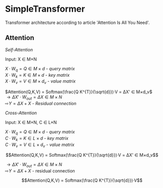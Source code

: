 # SimpleTransformer

Transformer architecture according to article 'Attention Is All You Need'.


## Attention

*Self-Attention*

Input: X ∈ M×N 

$`X·W_{q} = Q ∈ M×d`$ - *query matrix*<br/>
$`X·W_{k} = K ∈ M×d`$ - *key matrix*<br/>
$`X·W_{v} = V ∈ M×d_{v}`$ - *value matrix*<br/>

$`Attention(Q,K,V) = Softmax(\frac{Q K^{T}}{\sqrt{d}})·V = ΔX' ∈ M×d_v`$<br/>
$`→ ΔX'·W_{out} = ΔX ∈ M×N`$<br/>
$`⇨ Y = ΔX + X`$ - *Residual connection*<br/>

*Cross-Attention*

Input: X ∈ M×N, C ∈ L×N

$`X·W_q = Q ∈ M×d`$ - *query matrix*<br/>
$`C·W_k = K ∈ L×d`$ - *key matrix*<br/>
$`C·W_v = V ∈ L×d_v`$ - *value matrix*<br/>

```math
Attention(Q,K,V) = Softmax(\frac{Q K^{T}}{\sqrt{d}})·V = ΔX' ∈ M×d_v
```
$`→ ΔX'·W_{out} = ΔX ∈ M×N`$<br/>
$`⇨ Y = ΔX + X`$ - residual connection

```math
Attention(Q,K,V) = Softmax(\frac{Q K^{T}}{\sqrt{d}})·V
```
